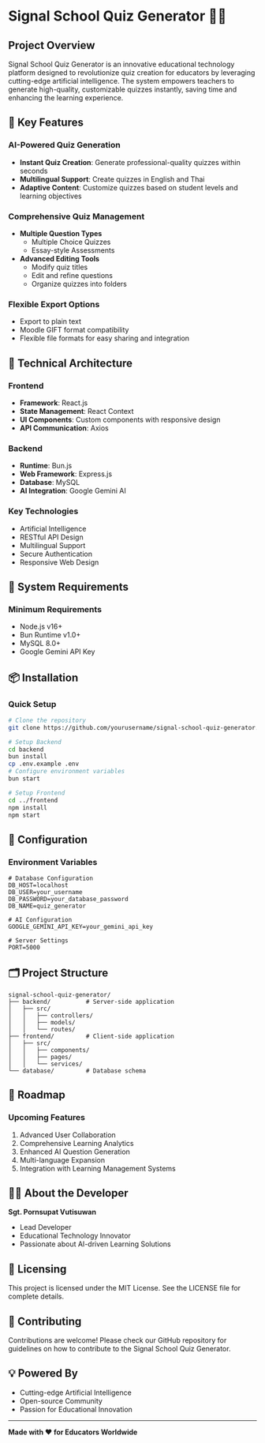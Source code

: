 # Signal School Quiz Generator 🧠📝

## Project Overview

Signal School Quiz Generator is an innovative educational technology platform designed to revolutionize quiz creation for educators by leveraging cutting-edge artificial intelligence. The system empowers teachers to generate high-quality, customizable quizzes instantly, saving time and enhancing the learning experience.

## 🌟 Key Features

### AI-Powered Quiz Generation
- **Instant Quiz Creation**: Generate professional-quality quizzes within seconds
- **Multilingual Support**: Create quizzes in English and Thai
- **Adaptive Content**: Customize quizzes based on student levels and learning objectives

### Comprehensive Quiz Management
- **Multiple Question Types**
  - Multiple Choice Quizzes
  - Essay-style Assessments
- **Advanced Editing Tools**
  - Modify quiz titles
  - Edit and refine questions
  - Organize quizzes into folders

### Flexible Export Options
- Export to plain text
- Moodle GIFT format compatibility
- Flexible file formats for easy sharing and integration

## 🚀 Technical Architecture

### Frontend
- **Framework**: React.js
- **State Management**: React Context
- **UI Components**: Custom components with responsive design
- **API Communication**: Axios

### Backend
- **Runtime**: Bun.js
- **Web Framework**: Express.js
- **Database**: MySQL
- **AI Integration**: Google Gemini AI

### Key Technologies
- Artificial Intelligence
- RESTful API Design
- Multilingual Support
- Secure Authentication
- Responsive Web Design

## 🔧 System Requirements

### Minimum Requirements
- Node.js v16+
- Bun Runtime v1.0+
- MySQL 8.0+
- Google Gemini API Key

## 📦 Installation

### Quick Setup
```bash
# Clone the repository
git clone https://github.com/yourusername/signal-school-quiz-generator.git

# Setup Backend
cd backend
bun install
cp .env.example .env
# Configure environment variables
bun start

# Setup Frontend
cd ../frontend
npm install
npm start
```

## 🔐 Configuration

### Environment Variables
```
# Database Configuration
DB_HOST=localhost
DB_USER=your_username
DB_PASSWORD=your_database_password
DB_NAME=quiz_generator

# AI Configuration
GOOGLE_GEMINI_API_KEY=your_gemini_api_key

# Server Settings
PORT=5000
```

## 🗂️ Project Structure
```
signal-school-quiz-generator/
├── backend/          # Server-side application
│   ├── src/
│   │   ├── controllers/
│   │   ├── models/
│   │   └── routes/
├── frontend/         # Client-side application
│   ├── src/
│   │   ├── components/
│   │   ├── pages/
│   │   └── services/
└── database/         # Database schema
```

## 🔮 Roadmap

### Upcoming Features
1. Advanced User Collaboration
2. Comprehensive Learning Analytics
3. Enhanced AI Question Generation
4. Multi-language Expansion
5. Integration with Learning Management Systems

## 👨‍💻 About the Developer

**Sgt. Pornsupat Vutisuwan**
- Lead Developer
- Educational Technology Innovator
- Passionate about AI-driven Learning Solutions

## 📄 Licensing

This project is licensed under the MIT License. See the LICENSE file for complete details.

## 🤝 Contributing

Contributions are welcome! Please check our GitHub repository for guidelines on how to contribute to the Signal School Quiz Generator.

## 💡 Powered By
- Cutting-edge Artificial Intelligence
- Open-source Community
- Passion for Educational Innovation

---

**Made with ❤️ for Educators Worldwide**